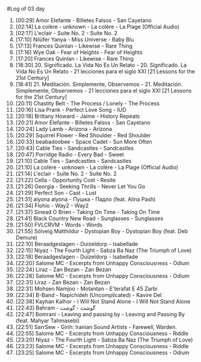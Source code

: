 #Log of 03 day

1. [00:29] Amor Elefante - Billetes Falsos - San Cayetano
1. [02:14] La colère - unknown - La colère - La Plage (Official Audio)
1. [02:17] L'eclair - Suite No. 2 - Suite No. 2
1. [17:10] Nilüfer Yanya - Miss Universe - Baby Blu
1. [17:13] Frances Quinlan - Likewise - Rare Thing
1. [17:16] Wye Oak - Fear of Heights - Fear of Heights
1. [17:20] Frances Quinlan - Likewise - Rare Thing
1. [18:30] 20. Significado. La Vida No Es Un Relato - 20. Significado. La Vida No Es Un Relato - 21 lecciones para el siglo XXI [21 Lessons for the 21st Century]
1. [18:41] 21. Meditación. Simplemente, Observemos - 21. Meditación. Simplemente, Observemos - 21 lecciones para el siglo XXI [21 Lessons for the 21st Century]
1. [20:11] Chastity Belt - The Process / Lonely - The Process
1. [20:16] Lisa Prank - Perfect Love Song - IUD
1. [20:18] Brittany Howard - Jaime - History Repeats
1. [20:21] Amor Elefante - Billetes Falsos - San Cayetano
1. [20:24] Lady Lamb - Arizona - Arizona
1. [20:29] Squirrel Flower - Red Shoulder - Red Shoulder
1. [20:33] beabadoobee - Space Cadet - Sun More Often
1. [20:43] Cable Ties - Sandcastles - Sandcastles
1. [20:47] Porridge Radio - Every Bad - Sweet
1. [21:10] Cable Ties - Sandcastles - Sandcastles
1. [21:10] La colère - unknown - La colère - La Plage (Official Audio)
1. [21:14] L'eclair - Suite No. 2 - Suite No. 2
1. [21:22] Cella - Opportunity Cost - Resite
1. [21:26] Georgia - Seeking Thrills - Never Let You Go
1. [21:29] Perfect Son - Cast - Lust
1. [21:31] alyona alyona - Пушка - Падло (feat. Alina Pash)
1. [21:34] Flohio - Way2 - Way2
1. [21:37] Sinead O Brien - Taking On Time - Taking On Time
1. [21:41] Black Country New Road - Sunglasses - Sunglasses
1. [21:50] FVLCRVM - Words - Words
1. [21:55] Sólveig Matthildur - Dystopian Boy - Dystopian Boy (feat. Deb Demure)
1. [22:10] Beraadgeslagen - Duizeldorp - Isabellade
1. [22:15] Niyaz - The Fourth Light - Sabza Ba Naz (The Triumph of Love)
1. [22:18] Beraadgeslagen - Duizeldorp - Isabellade
1. [22:20] Salome MC - Excerpts from Unhappy Consciousness - Odium
1. [22:24] Liraz - Zan Bezan - Zan Bezan
1. [22:28] Salome MC - Excerpts from Unhappy Consciousness - Odium
1. [22:31] Liraz - Zan Bezan - Zan Bezan
1. [22:31] Mohsen Namjoo - Motantan - E'terafat E 45 Zarbi
1. [22:34] B-Band - Napichideh (Uncomplicated) - Kavire Del
1. [22:38] Kayhan Kalhor - I Will Not Stand Alone - I Will Not Stand Alone
1. [22:43] Bahram - گوشت - گوشت
1. [22:47] Bomrani - Leaving and passing by - Leaving and Passing By (feat. Mahyar Tahmasebi)
1. [22:51] SarrSew - Girih: Iranian Sound Artists - Farewell, Warden.
1. [22:55] Salome MC - Excerpts from Unhappy Consciousness - Riddle
1. [23:20] Niyaz - The Fourth Light - Sabza Ba Naz (The Triumph of Love)
1. [23:23] Salome MC - Excerpts from Unhappy Consciousness - Riddle
1. [23:25] Salome MC - Excerpts from Unhappy Consciousness - Odium
